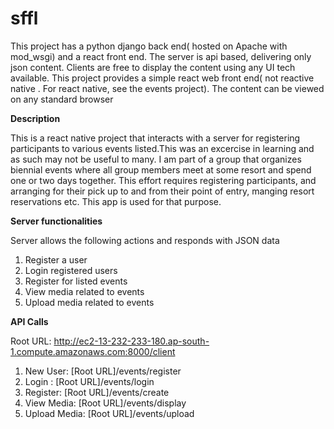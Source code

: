 # sffl
This project has a python django back end( hosted on Apache with mod_wsgi) and a react front end. The server is api based, delivering only json content. Clients are  free to display the content using any UI tech available. This project provides a simple react web front end( not reactive native . For react native, see the events project). The content can be viewed on any standard browser

**Description**

This is a react native project that interacts with a server for registering participants to various events listed.This was an excercise in learning and as such may not be useful to many. I am part of a group that organizes biennial events where all group members meet at some resort and spend  one or two days together. This effort requires registering participants, and arranging for their pick up to and from their point of entry, manging resort reservations etc. This app is used for that purpose. 

**Server functionalities**

Server allows the following actions and responds with JSON data

1.  Register a user
2.  Login registered users
3.  Register for listed events
4.  View media related to events
5.  Upload media related to events

**API Calls**

Root URL: http://ec2-13-232-233-180.ap-south-1.compute.amazonaws.com:8000/client

1.  New User: [Root URL]/events/register
2.  Login   : [Root URL]/events/login
3.  Register: [Root URL]/events/create
4.  View Media: [Root URL]/events/display
5.  Upload Media: [Root URL]/events/upload

